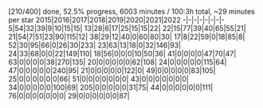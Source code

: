 [210/400] done, 52.5% progress, 6003 minutes / 100:3h total, ~29 minutes per star
2015|2016|2017|2018|2019|2020|2021|2022
-|-|-|-|-|-|-|-
5|54|32|39|9|10|15|15|
13|28|6|17|25|15|15|22|
22|15|77|39|40|65|55|21|
21|54|7|51|23|90|115|12|
38|29|12|40|0|60|80|30|
17|8|22|59|0|18|85|8|
52|30|95|66|0|26|30|233|
23|63|13|18|0|32|146|93|
24|33|68|0|0|22|149|110|
18|56|0|0|0|10|50|36|
41|0|0|0|0|47|70|47|
63|0|0|0|0|38|270|135|
20|0|0|0|0|0|62|108|
24|0|0|0|0|0|115|64|
47|0|0|0|0|0|240|95|
21|0|0|0|0|0|122|0|
49|0|0|0|0|0|83|105|
25|0|0|0|0|0|0|66|
51|0|0|0|0|0|0|0|
43|0|0|0|0|0|0|0|
34|0|0|0|0|0|100|69|
205|0|0|0|0|0|31|75|
44|0|0|0|0|0|0|111|
76|0|0|0|0|0|0|0|
29|0|0|0|0|0|0|87|
